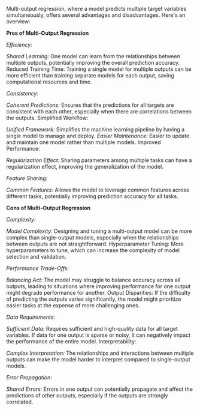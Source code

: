 Multi-output regression, where a model predicts multiple target variables simultaneously, offers several advantages and disadvantages. Here's an overview:

**Pros of Multi-Output Regression**

_Efficiency:_

_Shared Learning:_ One model can learn from the relationships between multiple outputs, potentially improving the overall prediction accuracy.
Reduced Training Time: Training a single model for multiple outputs can be more efficient than training separate models for each output, saving computational resources and time.

_Consistency:_

_Coherent Predictions:_ Ensures that the predictions for all targets are consistent with each other, especially when there are correlations between the outputs.
Simplified Workflow:

_Unified Framework:_ Simplifies the machine learning pipeline by having a single model to manage and deploy.
_Easier Maintenance:_ Easier to update and maintain one model rather than multiple models.
Improved Performance:

_Regularization Effect:_ Sharing parameters among multiple tasks can have a regularization effect, improving the generalization of the model.

_Feature Sharing:_

_Common Features:_ Allows the model to leverage common features across different tasks, potentially improving prediction accuracy for all tasks.

**Cons of Multi-Output Regression**

_Complexity:_

_Model Complexity:_ Designing and tuning a multi-output model can be more complex than single-output models, especially when the relationships between outputs are not straightforward.
Hyperparameter Tuning: More hyperparameters to tune, which can increase the complexity of model selection and validation.

_Performance Trade-Offs:_

_Balancing Act:_ The model may struggle to balance accuracy across all outputs, leading to situations where improving performance for one output might degrade performance for another.
Output Disparities: If the difficulty of predicting the outputs varies significantly, the model might prioritize easier tasks at the expense of more challenging ones.

_Data Requirements:_

_Sufficient Data:_ Requires sufficient and high-quality data for all target variables. If data for one output is sparse or noisy, it can negatively impact the performance of the entire model.
Interpretability:

_Complex Interpretation:_ The relationships and interactions between multiple outputs can make the model harder to interpret compared to single-output models.

_Error Propagation:_

_Shared Errors:_ Errors in one output can potentially propagate and affect the predictions of other outputs, especially if the outputs are strongly correlated.



